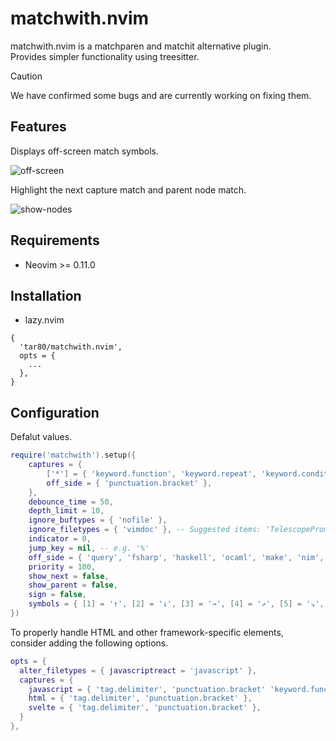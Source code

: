 # matchwith.nvim

matchwith.nvim is a matchparen and matchit alternative plugin.  
Provides simpler functionality using treesitter.

> [!CAUTION]
> We have confirmed some bugs and are currently working on fixing them.

## Features

Displays off-screen match symbols.

![off-screen](https://github.com/tar80/matchwith.nvim/assets/45842304/82b5a284-f4bc-4c07-838f-dcf77f5bf941)

Highlight the next capture match and parent node match.

![show-nodes](https://github.com/user-attachments/assets/877c2f86-1964-4d97-b602-a04bb8c09f91)

## Requirements

- Neovim >= 0.11.0

## Installation

- lazy.nvim

```lua:
{
  'tar80/matchwith.nvim',
  opts = {
    ...
  },
}
```

## Configuration

Defalut values.

```lua
require('matchwith').setup({
    captures = {
        ['*'] = { 'keyword.function', 'keyword.repeat', 'keyword.conditional', 'punctuation.bracket', 'constructor' },
        off_side = { 'punctuation.bracket' },
    },
    debounce_time = 50,
    depth_limit = 10,
    ignore_buftypes = { 'nofile' },
    ignore_filetypes = { 'vimdoc' }, -- Suggested items: 'TelescopePrompt', 'TelescopeResults', 'cmp_menu', 'cmp_docs' ,'fidget'
    indicator = 0,
    jump_key = nil, -- e.g. '%'
    off_side = { 'query', 'fsharp', 'haskell', 'ocaml', 'make', 'nim', 'python', 'sass', 'scss', 'yaml' },
    priority = 100,
    show_next = false,
    show_parent = false,
    sign = false,
    symbols = { [1] = '↑', [2] = '↓', [3] = '→', [4] = '↗', [5] = '↘', [6] = '←', [7] = '↖', [8] = '↙' },
})
```

To properly handle HTML and other framework-specific elements,  
consider adding the following options.

```lua
opts = {
  alter_filetypes = { javascriptreact = 'javascript' },
  captures = {
    javascript = { 'tag.delimiter', 'punctuation.bracket' 'keyword.function', 'keyword.repeat', 'keyword.conditional', 'constructor' },
    html = { 'tag.delimiter', 'punctuation.bracket' },
    svelte = { 'tag.delimiter', 'punctuation.bracket' },
  }
},
```
